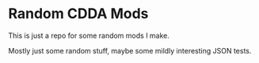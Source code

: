 # Random CDDA Mods
This is just a repo for some random mods I make.

Mostly just some random stuff, maybe some mildly interesting JSON tests.
